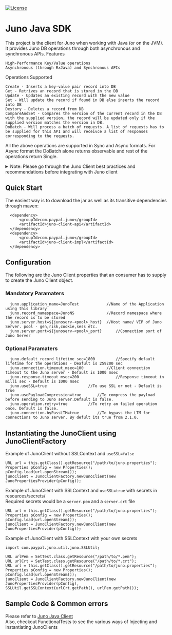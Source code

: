 [![License](https://img.shields.io/badge/License-Apache_2.0-blue.svg)](https://opensource.org/licenses/Apache-2.0)

# Juno Java SDK

This project is the client for Juno when working with Java (or on the JVM). It provides Juno DB operations through both asynchronous and synchronous APIs.
Features

    High-Performance Key/Value operations
    Asynchronous (through RxJava) and Synchronous APIs

Operations Supported

    Create - Inserts a key-value pair record into DB
    Get - Retrives an record that is stored in the DB 
    Update - Updates an existing record with the new value
    Set - Will update the record if found in DB else inserts the record into DB
    Destory - Deletes a record from DB
    CompareAndSet - Compares the version of the current record in the DB with the supplied version, the record will be updated only if the supplied version matches the version in DB.
    DoBatch - Will process a batch of requests. A list of requests has to be supplied for this API and will receivce a list of responses corresponding to the requests.
    
All the above operations are supported in Sync and Async formats. For Async format the DoBatch alone returns observable and rest of the operations return Single.

<details>
  <summary>Note: Please go through the Juno Client best practices and recommendations before integrating with Juno client</summary>

### Juno Client best practices and recommendations
Before integrating the Juno client please go over these best practices.

#### Concurrent updates on same record
Avoid updating the same record from different threads in the same instance or using different instances at the same time. This can cause a deadlock in Juno sever on certain conditions causing both the requests to fail with record locked error. If two or more Application instance trying to update the same record, one will succeed and other will fail with record locked error on steady state. Hence if an Application try to be conservative and update the same record with same data concurrently with multiple instances, do not retry the transaction as it will cause more record locked errors than success.

#### CompareAndSet API
The compareAndSet API should always be proceeded by a GET operation. The record context that has to be passed for a CompareAndSet has to be from the response of a Successful GET operation.

</details>

## Quick Start
The easiest way is to download the jar as well as its transitive dependencies through maven:
```
  <dependency>
      <groupId>com.paypal.juno</groupId>
      <artifactId>juno-client-api</artifactId>
  </dependency>
  <dependency>
      <groupId>com.paypal.juno</groupId>
      <artifactId>juno-client-impl</artifactId>
  </dependency>
```

## Configuration
The following are the Juno Client properties that an consumer has to supply to create the Juno Client object.
### Mandatory Paramaters
```
  juno.application_name=JunoTest          	//Name of the Application using this library
  juno.record_namespace=JunoNS            	//Record namespace where the record is to be stored
  juno.server.host=${junoserv-<pool>_host} 	//Host name/ VIP of Juno Server. pool - gen,risk,cookie,sess etc.
  juno.server.port=${junoserv-<pool>_port}     	//Connection port of Juno Server
```
### Optional Paramaters
```
  juno.default_record_lifetime_sec=1800         //Specify default lifetime for the operations - Deafult is 259200 sec
  juno.connection.timeout_msec=100         	//Client connection timeout to the Juno server - Default is 1000 msec
  juno.response.timeout_msec=200                //Response timeout in milli sec - Default is 1000 msec
  juno.useSSL=true			    	//To use SSL or not - Default is true
  juno.usePayloadCompression=true		//To compress the payload before sending to Juno server.Default is false.
  juno.operation.retry=true			//To retry an failed operation once. Default is false.
  juno.connection.byPassLTM=true		//To bypass the LTM for connections to Juno server. By defult its true from 2.1.0. 
```

## Instantiating the JunoClient using JunoClientFactory
Example of JunoClient without SSLContext and `useSSL=false`
```
URL url = this.getClass().getResource("/path/to/juno.properties");
Properties pConfig = new Properties();
pConfig.load(url.openStream());
junoClient = JunoClientFactory.newJunoClient(new JunoPropertiesProvider(pConfig));
```

Example of JunoClient with SSLContext and `useSSL=true` with secrets in resources/secrets/
<br>Required secrets would be a `server.pem` and a `server.crt` file
```
URL url = this.getClass().getResource("/path/to/juno.properties");
Properties pConfig = new Properties();
pConfig.load(url.openStream());
junoClient = JunoClientFactory.newJunoClient(new JunoPropertiesProvider(pConfig));
```

Example of JunoClient with SSLContext with your own secrets
```
import com.paypal.juno.util.juno.SSLUtil;

URL urlPem = SetTest.class.getResource("/path/to/*.pem");
URL urlCrt = SetTest.class.getResource("/path/to/*.crt");
URL url = this.getClass().getResource("/path/to/juno.properties");
Properties pConfig = new Properties();
pConfig.load(url.openStream());
junoClient = JunoClientFactory.newJunoClient(new JunoPropertiesProvider(pConfig), SSLUtil.getSSLContext(urlCrt.getPath(), urlPem.getPath());
```

## Sample Code & Common errors

Please refer to [Juno Java Client](JunoJavaClient.md)\
Also, checkout FunctionalTests to see the various ways of Injecting and instantiating JunoClients
